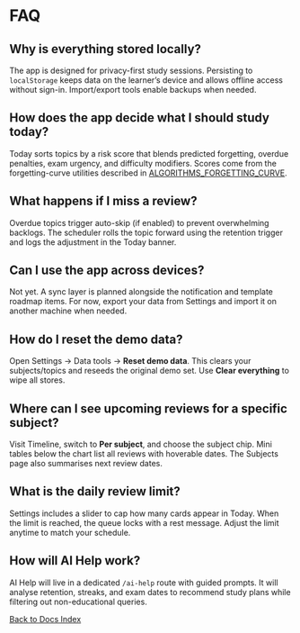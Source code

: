 # FAQ

## Why is everything stored locally?

The app is designed for privacy-first study sessions. Persisting to `localStorage` keeps data on the learner’s device and allows offline access without sign-in. Import/export tools enable backups when needed.

## How does the app decide what I should study today?

Today sorts topics by a risk score that blends predicted forgetting, overdue penalties, exam urgency, and difficulty modifiers. Scores come from the forgetting-curve utilities described in [ALGORITHMS_FORGETTING_CURVE](./ALGORITHMS_FORGETTING_CURVE.md).

## What happens if I miss a review?

Overdue topics trigger auto-skip (if enabled) to prevent overwhelming backlogs. The scheduler rolls the topic forward using the retention trigger and logs the adjustment in the Today banner.

## Can I use the app across devices?

Not yet. A sync layer is planned alongside the notification and template roadmap items. For now, export your data from Settings and import it on another machine when needed.

## How do I reset the demo data?

Open Settings → Data tools → **Reset demo data**. This clears your subjects/topics and reseeds the original demo set. Use **Clear everything** to wipe all stores.

## Where can I see upcoming reviews for a specific subject?

Visit Timeline, switch to **Per subject**, and choose the subject chip. Mini tables below the chart list all reviews with hoverable dates. The Subjects page also summarises next review dates.

## What is the daily review limit?

Settings includes a slider to cap how many cards appear in Today. When the limit is reached, the queue locks with a rest message. Adjust the limit anytime to match your schedule.

## How will AI Help work?

AI Help will live in a dedicated `/ai-help` route with guided prompts. It will analyse retention, streaks, and exam dates to recommend study plans while filtering out non-educational queries.

[Back to Docs Index](../DOCS_INDEX.md)
